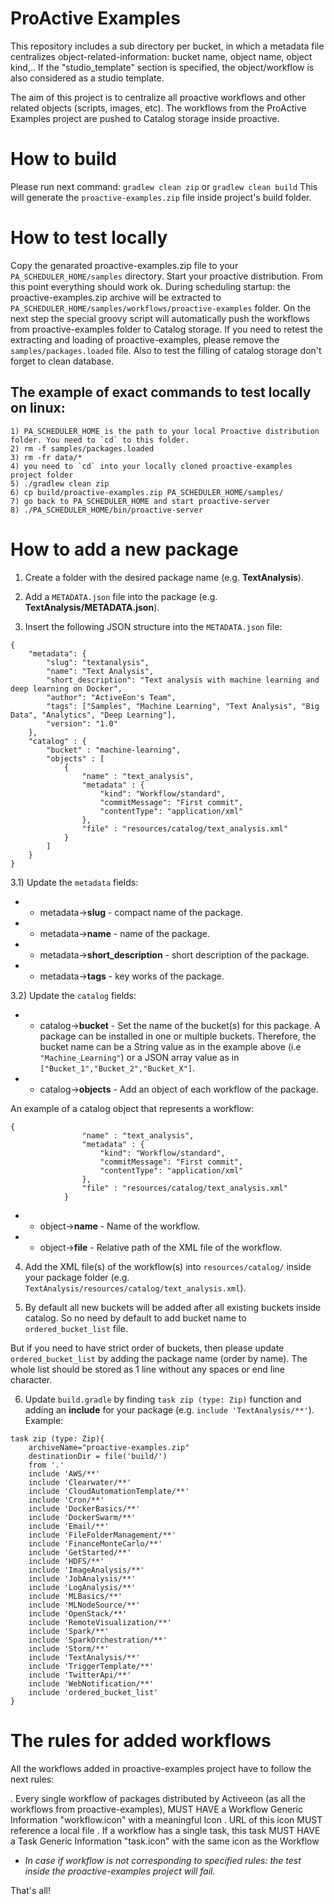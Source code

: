 # ProActive Examples

This repository includes a sub directory per bucket, in which a metadata file centralizes object-related-information: bucket name, object name, object kind,..
If the "studio_template" section is specified, the object/workflow is also considered as a studio template.

The aim of this project is to centralize all proactive workflows and other related objects (scripts, images, etc). The workflows from the ProActive Examples project are pushed to Catalog storage inside proactive.

# How to build
Please run next command: ``gradlew clean zip`` or ``gradlew clean build``
This will generate the `proactive-examples.zip` file inside project's build folder.

# How to test locally
Copy the genarated proactive-examples.zip file to your `PA_SCHEDULER_HOME/samples` directory.
Start your proactive distribution. From this point everything should work ok.
During scheduling startup: the proactive-examples.zip archive will be extracted to `PA_SCHEDULER_HOME/samples/workflows/proactive-examples` folder. On the next step the special groovy script will automatically push the workflows from proactive-examples folder to Catalog storage.
If you need to retest the extracting and loading of proactive-examples, please remove the `samples/packages.loaded` file. Also to test the filling of catalog storage don't forget to clean database.

## The example of exact commands to test locally on linux:
```
1) PA_SCHEDULER_HOME is the path to your local Proactive distribution folder. You need to `cd` to this folder.
2) rm -f samples/packages.loaded
3) rm -fr data/*
4) you need to `cd` into your locally cloned proactive-examples project folder
5) ./gradlew clean zip
6) cp build/proactive-examples.zip PA_SCHEDULER_HOME/samples/
7) go back to PA_SCHEDULER_HOME and start proactive-server
8) ./PA_SCHEDULER_HOME/bin/proactive-server
```

# How to add a new package

1) Create a folder with the desired package name (e.g. **TextAnalysis**).

2) Add a `METADATA.json` file into the package (e.g. **TextAnalysis/METADATA.json**).

3) Insert the following JSON structure into the `METADATA.json` file:
```
{
	"metadata": {
		"slug": "textanalysis",
		"name": "Text Analysis",
		"short_description": "Text analysis with machine learning and deep learning on Docker",
		"author": "ActiveEon's Team",
		"tags": ["Samples", "Machine Learning", "Text Analysis", "Big Data", "Analytics", "Deep Learning"],
		"version": "1.0"
	},
	"catalog" : {
		"bucket" : "machine-learning",
		"objects" : [
			{
				"name" : "text_analysis",
				"metadata" : {
					"kind": "Workflow/standard",
					"commitMessage": "First commit",
					"contentType": "application/xml"
				},
				"file" : "resources/catalog/text_analysis.xml"
			}
		]
	}
}
```

3.1) Update the `metadata` fields:

* * metadata->**slug** - compact name of the package.
* * metadata->**name** - name of the package.
* * metadata->**short_description** - short description of the package.
* * metadata->**tags** - key works of the package.

3.2) Update the `catalog` fields:

* * catalog->**bucket** - Set the name of the bucket(s) for this package. A package can be installed in one or multiple buckets. Therefore, the bucket name can be a String value as in the example above (i.e `"Machine_Learning"`) or a JSON array value as in `["Bucket_1","Bucket_2","Bucket_X"]`.
* * catalog->**objects** - Add an object of each workflow of the package.

An example of a catalog object that represents a workflow:
```
{
				"name" : "text_analysis",
				"metadata" : {
					"kind": "Workflow/standard",
					"commitMessage": "First commit",
					"contentType": "application/xml"
				},
				"file" : "resources/catalog/text_analysis.xml"
			}
```
* * object->**name** - Name of the workflow.
* * object->**file** - Relative path of the XML file of the workflow.

4) Add the XML file(s) of the workflow(s) into `resources/catalog/` inside your package folder (e.g. `TextAnalysis/resources/catalog/text_analysis.xml`).

5) By default all new buckets will be added after all existing buckets inside catalog. So no need by default to add bucket name to `ordered_bucket_list` file.

But if you need to have strict order of buckets, then please update `ordered_bucket_list` by adding the package name (order by name). The whole list should be stored as 1 line without any spaces or end line character.

6) Update `build.gradle` by finding `task zip (type: Zip)` function and adding an **include** for your package (e.g. ``include 'TextAnalysis/**'``). Example:
```
task zip (type: Zip){
    archiveName="proactive-examples.zip"
    destinationDir = file('build/')
    from '.'
    include 'AWS/**'
    include 'Clearwater/**'
    include 'CloudAutomationTemplate/**'
    include 'Cron/**'
    include 'DockerBasics/**'
    include 'DockerSwarm/**'
    include 'Email/**'
    include 'FileFolderManagement/**'
    include 'FinanceMonteCarlo/**'
    include 'GetStarted/**'
    include 'HDFS/**'
    include 'ImageAnalysis/**'
    include 'JobAnalysis/**'
    include 'LogAnalysis/**'
    include 'MLBasics/**'
    include 'MLNodeSource/**'
    include 'OpenStack/**'
    include 'RemoteVisualization/**'
    include 'Spark/**'
    include 'SparkOrchestration/**'
    include 'Storm/**'
    include 'TextAnalysis/**'
    include 'TriggerTemplate/**'
    include 'TwitterApi/**'
    include 'WebNotification/**'
    include 'ordered_bucket_list'
}
```
#  The rules for added workflows
All the workflows added in proactive-examples project have to follow the next rules:

  . Every single workflow of packages distributed by Activeeon (as all the workflows from proactive-examples), MUST HAVE a Workflow Generic Information "workflow.icon" with a meaningful Icon
  . URL of this icon MUST reference a local file
  . If a workflow has a single task, this task MUST HAVE a Task Generic Information "task.icon" with the same icon as the Workflow

* _In case if workflow is not corresponding to specified rules: the test inside the proactive-examples project will fail._

That's all!
